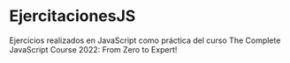 # EjercitacionesJS
Ejercicios realizados en JavaScript como práctica del curso  The Complete JavaScript Course 2022: From Zero to Expert!
